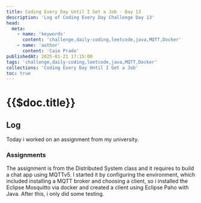 ```yaml
---
title: Coding Every Day Until I Get a Job - Day 13
description: 'Log of Coding Every Day Challenge Day 13'
head:
  meta:
    - name: 'keywords'
      content: 'challenge,daily-coding,leetcode,java,MQTT,Docker'
    - name: 'author'
      content: 'Caio Prado'
publishedAt: 2025-01-21 17:15:00
tags: 'challenge,daily-coding,leetcode,java,MQTT,Docker'
collections: 'Coding Every Day Until I Get a Job'
toc: true
---
```


# {{$doc.title}}

## Log

Today i worked on an assignment from my university.

### Assignments

The assignment is from the Distributed System class and it requires to build a chat app using MQTTv5. I started it by configuring the environment, which included installing a MQTT broker and choosing a client, so i installed the Eclipse Mosquitto via docker and created a client using Eclipse Paho with Java. After this, i only did some testing.
